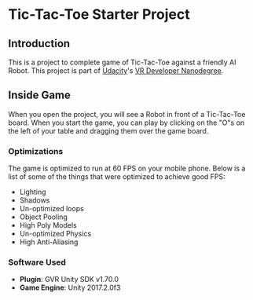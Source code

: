 # Tic-Tac-Toe Starter Project

## Introduction

This is a project to complete game of Tic-Tac-Toe against a friendly AI Robot. This project is part of [Udacity](https://www.udacity.com "Udacity - Be in demand")'s [VR Developer Nanodegree](https://www.udacity.com/course/vr-developer-nanodegree--nd017).

## Inside Game

When you open the  project, you will see a Robot in front of a Tic-Tac-Toe board. When you start the game, you can play by clicking on the "O"s on the left of your table and dragging them over the game board.

### Optimizations

The game is optimized to run at 60 FPS on your mobile phone. Below is a list of some of the things that were optimized to achieve good FPS:
 * Lighting
 * Shadows
 * Un-optimized loops
 * Object Pooling
 * High Poly Models
 * Un-optimized Physics
 * High Anti-Aliasing

### Software Used
- **Plugin**: GVR Unity SDK v1.70.0
- **Game Engine**: Unity 2017.2.0f3

